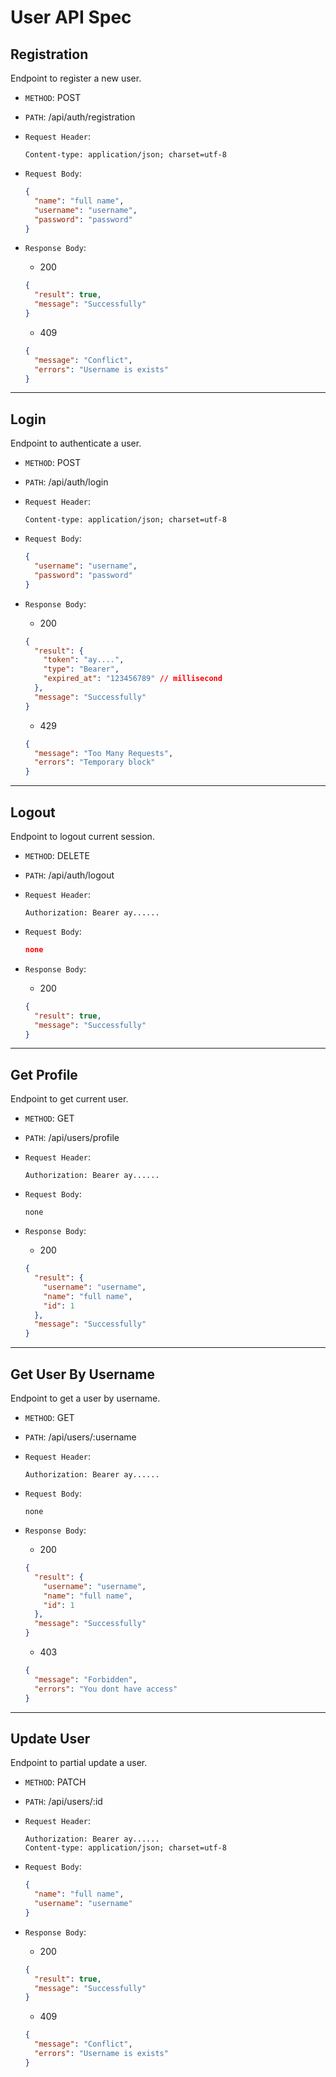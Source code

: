 # User API Spec

## Registration

Endpoint to register a new user.

- `METHOD`: POST
- `PATH`: /api/auth/registration
- `Request Header`:

  ```
  Content-type: application/json; charset=utf-8
  ```

- `Request Body`:

  ```json
  {
    "name": "full name",
    "username": "username",
    "password": "password"
  }
  ```

- `Response Body`:

  - 200

  ```json
  {
    "result": true,
    "message": "Successfully"
  }
  ```

  - 409

  ```json
  {
    "message": "Conflict",
    "errors": "Username is exists"
  }
  ```

---

## Login

Endpoint to authenticate a user.

- `METHOD`: POST
- `PATH`: /api/auth/login
- `Request Header`:

  ```
  Content-type: application/json; charset=utf-8
  ```

- `Request Body`:

  ```json
  {
    "username": "username",
    "password": "password"
  }
  ```

- `Response Body`:

  - 200

  ```json
  {
    "result": {
      "token": "ay....",
      "type": "Bearer",
      "expired_at": "123456789" // millisecond
    },
    "message": "Successfully"
  }
  ```

  - 429

  ```json
  {
    "message": "Too Many Requests",
    "errors": "Temporary block"
  }
  ```

---

## Logout

Endpoint to logout current session.

- `METHOD`: DELETE
- `PATH`: /api/auth/logout
- `Request Header`:

  ```
  Authorization: Bearer ay......
  ```

- `Request Body`:

  ```json
  none
  ```

- `Response Body`:

  - 200

  ```json
  {
    "result": true,
    "message": "Successfully"
  }
  ```

---

## Get Profile

Endpoint to get current user.

- `METHOD`: GET
- `PATH`: /api/users/profile
- `Request Header`:

  ```
  Authorization: Bearer ay......
  ```

- `Request Body`:

  ```
  none
  ```

- `Response Body`:

  - 200

  ```json
  {
    "result": {
      "username": "username",
      "name": "full name",
      "id": 1
    },
    "message": "Successfully"
  }
  ```

---

## Get User By Username

Endpoint to get a user by username.

- `METHOD`: GET
- `PATH`: /api/users/:username
- `Request Header`:

  ```
  Authorization: Bearer ay......
  ```

- `Request Body`:

  ```
  none
  ```

- `Response Body`:

  - 200

  ```json
  {
    "result": {
      "username": "username",
      "name": "full name",
      "id": 1
    },
    "message": "Successfully"
  }
  ```

  - 403

  ```json
  {
    "message": "Forbidden",
    "errors": "You dont have access"
  }
  ```

---

## Update User

Endpoint to partial update a user.

- `METHOD`: PATCH
- `PATH`: /api/users/:id
- `Request Header`:

  ```
  Authorization: Bearer ay......
  Content-type: application/json; charset=utf-8
  ```

- `Request Body`:

  ```json
  {
    "name": "full name",
    "username": "username"
  }
  ```

- `Response Body`:

  - 200

  ```json
  {
    "result": true,
    "message": "Successfully"
  }
  ```

  - 409

  ```json
  {
    "message": "Conflict",
    "errors": "Username is exists"
  }
  ```
